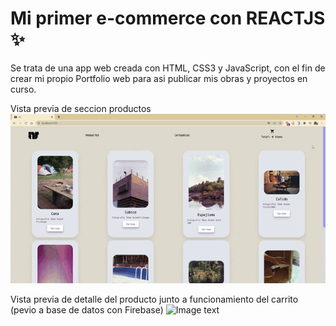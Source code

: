 # Mi primer e-commerce con REACTJS ✨

Se trata de una app web creada con HTML, CSS3 y JavaScript, con el fin de crear mi propio Portfolio web para asi publicar mis obras y proyectos en curso.

Vista previa de seccion productos
![Image text](./public/preview.gif)

Vista previa de detalle del producto junto a funcionamiento del carrito (pevio a base de datos con Firebase)
![Image text](./public/detail_and_cart.gif)
